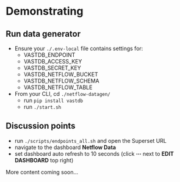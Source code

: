 # Demonstrating

## Run data generator

- Ensure your `./.env-local` file contains settings for:
  - VASTDB_ENDPOINT
  - VASTDB_ACCESS_KEY
  - VASTDB_SECRET_KEY
  - VASTDB_NETFLOW_BUCKET
  - VASTDB_NETFLOW_SCHEMA
  - VASTDB_NETFLOW_TABLE
- From your CLI, cd `./netflow-datagen/`
    - run `pip install vastdb`
    - run `./start.sh`

## Discussion points

- run `./scripts/endpoints_all.sh` and open the Superset URL
- navigate to the dashboard **Netflow Data**
- set dashboard auto refresh to 10 seconds (click **&#x22EF;** next to **EDIT DASHBOARD** top right)

More content coming soon...
